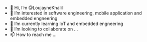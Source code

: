 - 👋 Hi, I’m @LoujayneKhalil
- 👀 I’m interested in software engineering, mobile application and embedded engneering
- 🌱 I’m currently learning IoT and embedded engneering
- 💞️ I’m looking to collaborate on ...
- 📫 How to reach me ...

<!---
LoujayneKhalil/LoujayneKhalil is a ✨ special ✨ repository because its `README.md` (this file) appears on your GitHub profile.
You can click the Preview link to take a look at your changes.
--->
